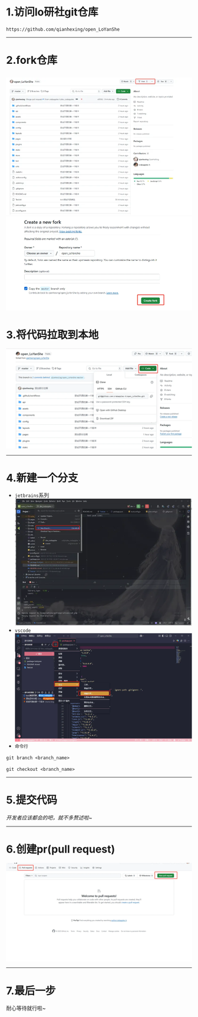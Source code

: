 # 1.访问lo研社git仓库
`https://github.com/qianhexing/open_LoYanShe`

---

# 2.fork仓库
![](doc/image_1.png)
![](doc/image_2.png)
---

# 3.将代码拉取到本地
![](doc/image_3.png)

---

# 4.新建一个分支
- `jetbrains`系列
![](doc/image_4.png)
- `vscode`
![](doc/image_5.png)
- `命令行`

`git branch <branch_name>`

`git checkout <branch_name>`

---

# 5.提交代码
*开发者应该都会的吧，就不多赘述啦~*

---

# 6.创建pr(pull request)
![](doc/image_6.png)

---

# 7.最后一步
耐心等待就行啦~
